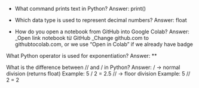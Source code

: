 - What command prints text in Python?
Answer: print()

- Which data type is used to represent decimal numbers?
Answer: float

- How do you open a notebook from GitHub into Google Colab?
Answer:
  _Open link notebook từ GitHub
  _Change github.com to githubtocolab.com, or we use “Open in Colab” if we  already have badge

What Python operator is used for exponentiation?
Answer: **

What is the difference between // and / in Python?
Answer:
/ -> normal division (returns float)
Example: 5 / 2 = 2.5
// → floor division
Example: 5 // 2 = 2
